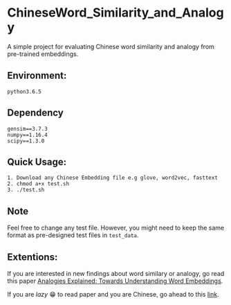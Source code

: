 # ChineseWord_Similarity_and_Analogy
A simple project for evaluating Chinese word similarity and analogy from pre-trained embeddings.

## Environment:
````
python3.6.5
````

## Dependency
````
gensim==3.7.3
numpy==1.16.4
scipy==1.3.0
````

## Quick Usage:
````
1. Download any Chinese Embedding file e.g glove, word2vec, fasttext
2. chmod a+x test.sh
3. ./test.sh
````

## Note

Feel free to change any test file. However, you might need to keep the same format as pre-designed test files in `test_data`.


## Extentions:

If you are interested in new findings about word similary or analogy, go read this paper
[Analogies Explained: Towards Understanding Word Embeddings](https://arxiv.org/abs/1901.09813v2).

If you are *lazy* 😁 to read paper and you are Chinese, go ahead to this [link](https://www.jiqizhixin.com/articles/2019-06-25-5). 
